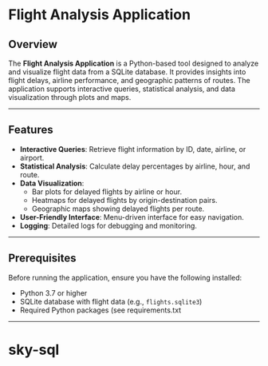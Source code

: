 # Flight Analysis Application

## Overview

The **Flight Analysis Application** is a Python-based tool designed to analyze and visualize flight data from a SQLite database. It provides insights into flight delays, airline performance, and geographic patterns of routes. The application supports interactive queries, statistical analysis, and data visualization through plots and maps.

---

## Features

- **Interactive Queries**: Retrieve flight information by ID, date, airline, or airport.
- **Statistical Analysis**: Calculate delay percentages by airline, hour, and route.
- **Data Visualization**:
  - Bar plots for delayed flights by airline or hour.
  - Heatmaps for delayed flights by origin-destination pairs.
  - Geographic maps showing delayed flights per route.
- **User-Friendly Interface**: Menu-driven interface for easy navigation.
- **Logging**: Detailed logs for debugging and monitoring.

---

## Prerequisites

Before running the application, ensure you have the following installed:

- Python 3.7 or higher
- SQLite database with flight data (e.g., `flights.sqlite3`)
- Required Python packages  (see requirements.txt


---

# sky-sql
